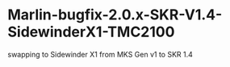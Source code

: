 # Marlin-bugfix-2.0.x-SKR-V1.4-SidewinderX1-TMC2100
 swapping to Sidewinder X1 from MKS Gen v1 to SKR 1.4
